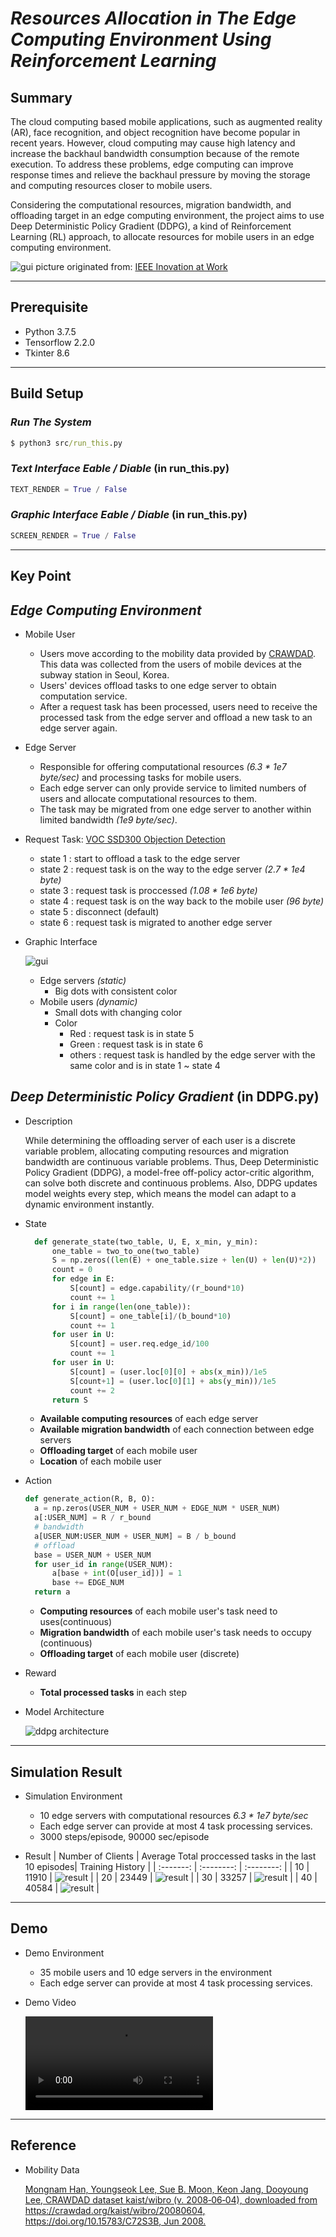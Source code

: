 # ***Resources Allocation in The Edge Computing Environment Using Reinforcement Learning***

## Summary
The cloud computing based mobile applications, such as augmented reality (AR), face recognition, and object recognition have become popular in recent years. However, cloud computing may cause high latency and increase the backhaul bandwidth consumption because of the remote execution. To address these problems, edge computing can improve response times and relieve the backhaul pressure by moving the storage and computing resources closer to mobile users.

Considering the computational resources, migration bandwidth, and offloading target in an edge computing environment, the project aims to use Deep Deterministic Policy Gradient (DDPG), a kind of Reinforcement Learning (RL) approach, to allocate resources for mobile users in an edge computing environment.

 ![gui](image/Summary.png)
 picture originated from: [IEEE Inovation at Work](https://innovationatwork.ieee.org/real-life-edge-computing-use-cases/)
***

## Prerequisite

+ Python 3.7.5
+ Tensorflow 2.2.0
+ Tkinter 8.6

***

## Build Setup

### *Run The System*

```cmd
$ python3 src/run_this.py
```

### *Text Interface Eable / Diable* (in run_this.py)

```python
TEXT_RENDER = True / False
```

### *Graphic Interface Eable / Diable* (in run_this.py)

```python
SCREEN_RENDER = True / False
```

***

## Key Point

## *Edge Computing Environment*

+ Mobile User
  + Users move according to the mobility data provided by [CRAWDAD](https://crawdad.org/index.html). This data was collected from the users of mobile devices at the subway station in Seoul, Korea.
  + Users' devices offload tasks to one edge server to obtain computation service.
  + After a request task has been processed, users need to receive the processed task from the edge server and offload a new task to an edge server again.

+ Edge Server
  + Responsible for offering computational resources *(6.3 * 1e7 byte/sec)* and processing tasks for mobile users.
  + Each edge server can only provide service to limited numbers of users and allocate computational resources to them.
  + The task may be migrated from one edge server to another within limited bandwidth *(1e9 byte/sec)*.

+ Request Task: [VOC SSD300 Objection Detection](https://link.springer.com/chapter/10.1007/978-3-319-46448-0_2)
  + state 1 : start to offload a task to the edge server
  + state 2 : request task is on the way to the edge server *(2.7 * 1e4 byte)*
  + state 3 : request task is proccessed *(1.08 * 1e6 byte)*
  + state 4 : request task is on the way back to the mobile user *(96 byte)*
  + state 5 : disconnect (default)
  + state 6 : request task is migrated to another edge server

+ Graphic Interface

  ![gui](image/gi.png)
  + Edge servers *(static)*
    + Big dots with consistent color
  + Mobile users *(dynamic)*
    + Small dots with changing color
    + Color
      + Red : request task is in state 5
      + Green : request task is in state 6
      + others : request task is handled by the edge server with the same color and is in state 1 ~ state 4

## *Deep Deterministic Policy Gradient* (in DDPG.py)

+ Description
  
  While determining the offloading server of each user is a discrete variable problem, allocating computing resources and migration bandwidth are continuous variable problems. Thus, Deep Deterministic Policy Gradient (DDPG), a model-free off-policy actor-critic algorithm, can solve both discrete and continuous problems. Also, DDPG updates model weights every step, which means the model can adapt to a dynamic environment instantly.

+ State

  ```python
    def generate_state(two_table, U, E, x_min, y_min):
        one_table = two_to_one(two_table)
        S = np.zeros((len(E) + one_table.size + len(U) + len(U)*2))
        count = 0
        for edge in E:
            S[count] = edge.capability/(r_bound*10)
            count += 1
        for i in range(len(one_table)):
            S[count] = one_table[i]/(b_bound*10)
            count += 1
        for user in U:
            S[count] = user.req.edge_id/100
            count += 1
        for user in U:
            S[count] = (user.loc[0][0] + abs(x_min))/1e5
            S[count+1] = (user.loc[0][1] + abs(y_min))/1e5
            count += 2
        return S
  ```

  + **Available computing resources** of each edge server
  + **Available migration bandwidth** of each connection between edge servers
  + **Offloading target** of each mobile user
  + **Location** of each mobile user

+ Action

  ```python
  def generate_action(R, B, O):
    a = np.zeros(USER_NUM + USER_NUM + EDGE_NUM * USER_NUM)
    a[:USER_NUM] = R / r_bound
    # bandwidth
    a[USER_NUM:USER_NUM + USER_NUM] = B / b_bound
    # offload
    base = USER_NUM + USER_NUM
    for user_id in range(USER_NUM):
        a[base + int(O[user_id])] = 1
        base += EDGE_NUM
    return a
  ```

  + **Computing resources**  of each mobile user's task need to uses(continuous)
  + **Migration bandwidth** of each mobile user's task needs to occupy (continuous)
  + **Offloading target** of each mobile user (discrete)

+ Reward
  + **Total processed tasks** in each step

+ Model Architecture

  ![ddpg architecture](image/DDPG_architecture.png)

***

## Simulation Result

+ Simulation Environment
  + 10 edge servers with computational resources *6.3 * 1e7 byte/sec*
  + Each edge server can provide at most 4 task processing services.
  + 3000 steps/episode, 90000 sec/episode

+ Result
    | Number of Clients | Average Total proccessed tasks in the last 10 episodes| Training History |
    | :-------: | :--------: | :--------: |
    | 10 | 11910 | ![result](output/ddpg_10u10e4lKAIST/rewards.png) |
    | 20 | 23449 | ![result](output/ddpg_20u10e4lKAIST/rewards.png) |
    | 30 | 33257 | ![result](output/ddpg_30u10e4lKAIST/rewards.png) |
    | 40 | 40584 | ![result](output/ddpg_40u10e4lKAIST/rewards.png) |

***

## Demo

+ Demo Environment

  + 35 mobile users and 10 edge servers in the environment
  + Each edge server can provide at most 4 task processing services.

+ Demo Video

  ![demo video](image/dm.mov)

***

## Reference

+ Mobility Data
  
  [Mongnam Han, Youngseok Lee, Sue B. Moon, Keon Jang, Dooyoung Lee, CRAWDAD dataset kaist/wibro (v. 2008‑06‑04), downloaded from https://crawdad.org/kaist/wibro/20080604, https://doi.org/10.15783/C72S3B, Jun 2008.](https://crawdad.org/kaist/wibro/20080604)
